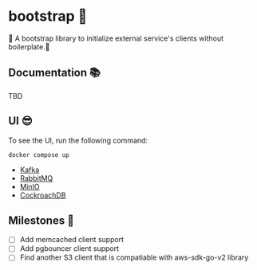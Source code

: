 # bootstrap 💨

💨 A bootstrap library to initialize external service's clients without boilerplate.💨

## Documentation 📚

TBD

## UI 😎

To see the UI, run the following command:

```bash
docker compose up
```

- [Kafka](http://localhost:8084)
- [RabbitMQ](http://localhost:15672)
- [MinIO](http://localhost:9001)
- [CockroachDB](http://localhost:8080)

## Milestones 🚀

- [ ] Add memcached client support
- [ ] Add pgbouncer client support
- [ ] Find another S3 client that is compatiable with aws-sdk-go-v2 library
